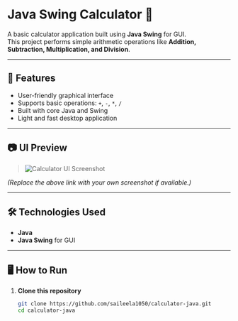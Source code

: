 # Java Swing Calculator 🧮

A basic calculator application built using **Java Swing** for GUI.  
This project performs simple arithmetic operations like **Addition, Subtraction, Multiplication, and Division**.

---

## 🚀 Features

- User-friendly graphical interface
- Supports basic operations: `+`, `-`, `*`, `/`
- Built with core Java and Swing
- Light and fast desktop application

---

## 📷 UI Preview

> ![Calculator UI Screenshot](https://user-images.githubusercontent.com/placeholder.png)

*(Replace the above link with your own screenshot if available.)*

---

## 🛠️ Technologies Used

- **Java**
- **Java Swing** for GUI

---

## 🖥️ How to Run

1. **Clone this repository**  
   ```bash
   git clone https://github.com/saileela1050/calculator-java.git
   cd calculator-java

